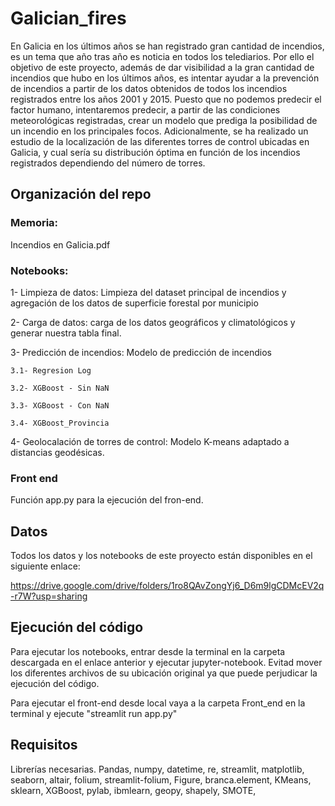 # Galician_fires

En Galicia en los últimos años se han registrado gran cantidad de incendios, es un tema que año tras año es noticia en todos los telediarios. Por ello el objetivo de este proyecto, además de dar visibilidad a la gran cantidad de incendios que hubo en los últimos años, es intentar ayudar a la prevención de incendios a partir de los datos obtenidos de todos los incendios registrados entre los años 2001 y 2015. 
Puesto que no podemos predecir el factor humano, intentaremos predecir, a partir de las condiciones meteorológicas registradas, crear un modelo que prediga la posibilidad de un incendio en los principales focos.
Adicionalmente, se ha realizado un estudio de la localización de las diferentes torres de control ubicadas en Galicia, y cual sería su distribución óptima en función de los incendios registrados dependiendo del número de torres. 

## Organización del repo 
### Memoria: 
Incendios en Galicia.pdf
### Notebooks:
1- Limpieza de datos: Limpieza del dataset principal de incendios y agregación de los datos de superficie forestal por municipio

2- Carga de datos: carga de los datos geográficos y climatológicos y generar nuestra tabla final. 

3- Predicción de incendios: Modelo de predicción de incendios
  
    3.1- Regresion Log
  
    3.2- XGBoost - Sin NaN

    3.3- XGBoost - Con NaN

    3.4- XGBoost_Provincia

4- Geolocalación de torres de control: Modelo K-means adaptado a distancias geodésicas.

### Front end 
Función app.py para la ejecución del fron-end. 


##  Datos 
Todos los datos y los notebooks de este proyecto están disponibles en el siguiente enlace:

https://drive.google.com/drive/folders/1ro8QAvZongYj6_D6m9lgCDMcEV2q-r7W?usp=sharing


## Ejecución del código

Para ejecutar los notebooks, entrar desde la terminal en la carpeta descargada en el enlace anterior y ejecutar jupyter-notebook. Evitad mover los diferentes archivos de su ubicación original ya que puede perjudicar la ejecución del código. 

Para ejecutar el front-end desde local vaya a la carpeta Front_end en la terminal y ejecute "streamlit run app.py"

## Requisitos
Librerías necesarias.
Pandas, numpy, datetime, re, streamlit, matplotlib, seaborn, altair, folium, streamlit-folium, Figure, branca.element, KMeans, sklearn, XGBoost, pylab, ibmlearn, geopy, shapely, SMOTE,
